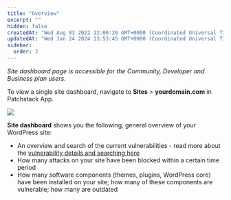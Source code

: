 ```yaml
---
title: "Overview"
excerpt: ""
hidden: false
createdAt: "Wed Aug 03 2022 12:00:20 GMT+0000 (Coordinated Universal Time)"
updatedAt: "Wed Jan 24 2024 13:53:45 GMT+0000 (Coordinated Universal Time)"
sidebar:
  order: 3
---
```

_Site dashboard page is accessible for the Community, Developer and Business plan users._

To view a single site dashboard, navigate to **Sites** > **yourdomain.com** in Patchstack App.

![](@images/patchstack-site-overview.png)

**Site dashboard** shows you the following, general overview of your WordPress site:

* An overview and search of the current vulnerabilities - read more about the <a href="/patchstack-app/dashboard/#vulnerability-information-and-filtering" target="_blank">vulnerability details and searching here</a>
* How many attacks on your site have been blocked within a certain time period
* How many software components (themes, plugins, WordPress core) have been installed on your site; how many of these components are vulnerable; how many are outdated
